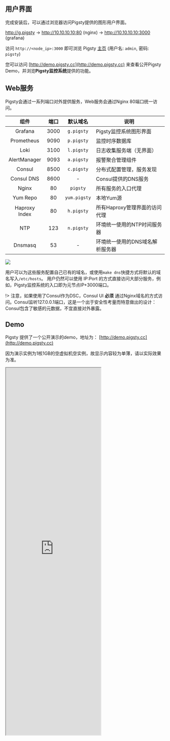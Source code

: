 ## 用户界面

完成安装后，可以通过浏览器访问Pigsty提供的图形用户界面。

http://g.pigsty -> http://10.10.10.10:80 (nginx) -> http://10.10.10.10:3000 (grafana)

访问 `http://<node_ip>:3000` 即可浏览 Pigsty [主页](http://demo.pigsty.cc/d/home) (用户名: `admin`, 密码: `pigsty`)

您可以访问 [http://demo.pigsty.cc](http://demo.pigsty.cc) 来查看公开Pigsty Demo，并浏览**Pigsty监控系统**提供的功能。


## Web服务


Pigsty会通过一系列端口对外提供服务，Web服务会通过Nginx 80端口统一访问。

|     组件      | 端口 |   默认域名   | 说明                            |
| :-----------: | :--: | :----------: | ------------------------------- |
|    Grafana    | 3000 |  `g.pigsty`  | Pigsty监控系统图形界面          |
|  Prometheus   | 9090 |  `p.pigsty`  | 监控时序数据库                  |
|  Loki         | 3100 |  `l.pigsty`  | 日志收集服务端（无界面） |
| AlertManager  | 9093 |  `a.pigsty`  | 报警聚合管理组件                |
|    Consul     | 8500 |  `c.pigsty`  | 分布式配置管理，服务发现        |
|  Consul DNS   | 8600 |      -       | Consul提供的DNS服务             |
|     Nginx     |  80  |   `pigsty`   | 所有服务的入口代理              |
|   Yum Repo    |  80  | `yum.pigsty` | 本地Yum源                       |
| Haproxy Index |  80  |  `h.pigsty`  | 所有Haproxy管理界面的访问代理   |
|      NTP      | 123  |  `n.pigsty`  | 环境统一使用的NTP时间服务器     |
|    Dnsmasq    |  53  |      -       | 环境统一使用的DNS域名解析服务器 |


![](../_media/infra.svg)


用户可以为这些服务配置自己已有的域名，或使用`make dns`快捷方式将默认的域名写入`/etc/hosts`。
用户仍然可以使用 IP:Port 的方式直接访问大部分服务，例如，Pigsty监控系统的入口即为元节点IP+3000端口。

!> 注意，如果使用了Consul作为DSC，Consul UI **必须** 通过Nginx域名的方式访问。Consul监听127.0.0.1端口，这是一个出于安全性考量而特意做出的设计：Consul包含了敏感的元数据，不宜直接对外暴露。



## Demo

Pigsty 提供了一个公开演示的demo，地址为： [http://demo.pigsty.cc](http://demo.pigsty.cc)

因为演示实例为1核1GB的空虚拟机空实例，故显示内容较为单薄，请以实际效果为准。

<iframe style="height:1160px" src="http://demo.pigsty.cc/d/home"></iframe>

